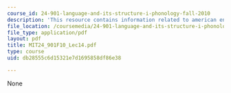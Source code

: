 ```yaml
---
course_id: 24-901-language-and-its-structure-i-phonology-fall-2010
description: 'This resource contains information related to american english dialects. '
file_location: /coursemedia/24-901-language-and-its-structure-i-phonology-fall-2010/db28555c6d15321e7d1695858df86e38_MIT24_901F10_Lec14.pdf
file_type: application/pdf
layout: pdf
title: MIT24_901F10_Lec14.pdf
type: course
uid: db28555c6d15321e7d1695858df86e38

---
```

None